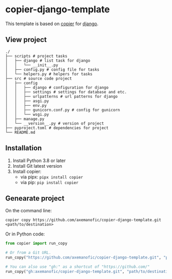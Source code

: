 # copier-django-template

This template is based on [copier](https://copier.readthedocs.io/en/stable/) for [django](https://docs.djangoproject.com/en/stable/).

View project
---

```
./
├── scripts # project tasks
│   ├── django # list task for django
│   │   └── __init__.py
│   ├── config.py # config file for tasks
│   └── helpers.py # helpers for tasks
├── src # source code project
│   ├── config
│   │   ├── django # configuration for django
│   │   ├── settings # settings for database and etc.
│   │   ├── urlpatterns # url patterns for django
│   │   ├── asgi.py
│   │   ├── env.py
│   │   ├── gunicorn.conf.py # config for gunicorn
│   │   └── wsgi.py
│   ├── manage.py
│   └── __version__.py # version of project
├── pyproject.toml # dependencies for project
└── README.md
```

Installation
---

1. Install Python 3.8 or later
2. Install Git latest version
3. Install copier: 
    * via pipx: ``pipx install copier``
    * via pip: ``pip install copier``

Genearate project
---

On the command line: 
```
copier copy https://github.com/axemanofic/copier-django-template.git <path/to/destination>
```
Or in Python code:

```python
from copier import run_copy

# Or from a Git URL.
run_copy("https://github.com/axemanofic/copier-django-template.git", "path/to/destination")

# You can also use "gh:" as a shortcut of "https://github.com/"
run_copy("gh:axemanofic/copier-django-template.git", "path/to/destination")
```
